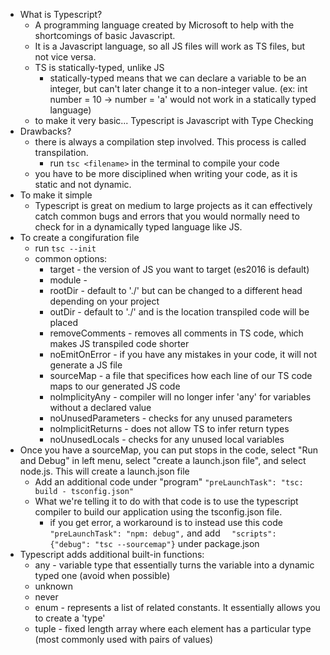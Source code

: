 - What is Typescript?
    - A programming language created by Microsoft to help with the shortcomings of basic Javascript.
    - It is a Javascript language, so all JS files will work as TS files, but not vice versa.
    - TS is statically-typed, unlike JS
        - statically-typed means that we can declare a variable to be an integer, but can't later change it to a non-integer value. (ex: int number = 10 -> number = 'a' would not work in a statically typed language)
    - to make it very basic... Typescript is Javascript with Type Checking
- Drawbacks?
    - there is always a compilation step involved. This process is called transpilation.
        - run `tsc <filename>` in the terminal to compile your code
    - you have to be more disciplined when writing your code, as it is static and not dynamic.
- To make it simple
    - Typescript is great on medium to large projects as it can effectively catch common bugs and errors that you would normally need to check for in a dynamically typed language like JS.
- To create a congifuration file
    - run `tsc --init`
    - common options:
        - target - the version of JS you want to target (es2016 is default)
        - module - 
        - rootDir - default to './' but can be changed to a different head depending on your project
        - outDir - default to './' and is the location transpiled code will be placed
        - removeComments - removes all comments in TS code, which makes JS transpiled code shorter
        - noEmitOnError - if you have any mistakes in your code, it will not generate a JS file
        - sourceMap - a file that specifices how each line of our TS code maps to our generated JS code
        - noImplicityAny - compiler will no longer infer 'any' for variables without a declared value
        - noUnusedParameters - checks for any unused parameters
        - noImplicitReturns - does not allow TS to infer return types
        - noUnusedLocals - checks for any unused local variables
- Once you have a sourceMap, you can put stops in the code, select "Run and Debug" in left menu, select "create a launch.json file", and select node.js. This will create a launch.json file
    - Add an additional code under "program" `"preLaunchTask": "tsc: build - tsconfig.json"`
    - What we're telling it to do with that code is to use the typescript compiler to build our application using the tsconfig.json file.
        - if you get error, a workaround is to instead use this code `"preLaunchTask": "npm: debug",` and add `  "scripts": {"debug": "tsc --sourcemap"}` under package.json
- Typescript adds additional built-in functions:
    - any - variable type that essentially turns the variable into a dynamic typed one (avoid when possible)
    - unknown
    - never
    - enum - represents a list of related constants. It essentially allows you to create a 'type'
    - tuple - fixed length array where each element has a particular type (most commonly used with pairs of values)